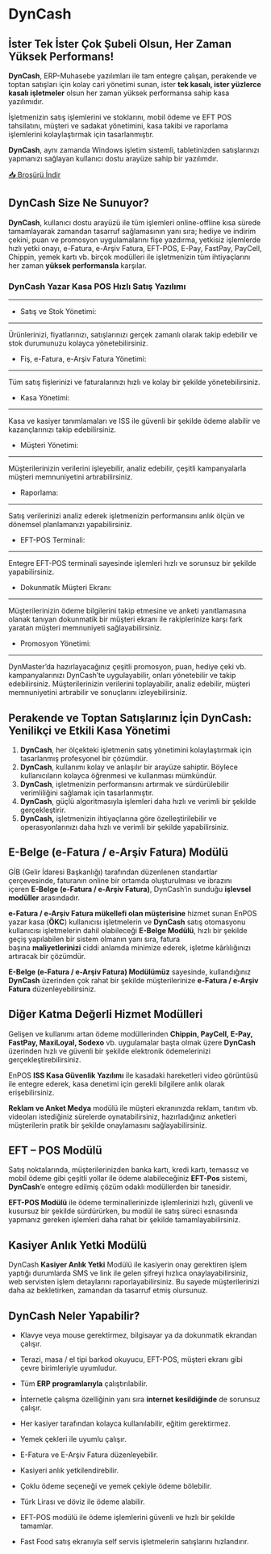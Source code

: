 DynCash
=======

İster Tek İster Çok Şubeli Olsun, Her Zaman Yüksek Performans!
--------------------------------------------------------------

**DynCash**, ERP-Muhasebe yazılımları ile tam entegre çalışan, perakende ve toptan satışları için kolay cari yönetimi sunan, ister **tek kasalı, ister yüzlerce kasalı işletmeler** olsun her zaman yüksek performansa sahip kasa yazılımıdır.

İşletmenizin satış işlemlerini ve stoklarını, mobil ödeme ve EFT POS tahsilatını, müşteri ve sadakat yönetimini, kasa takibi ve raporlama işlemlerini kolaylaştırmak için tasarlanmıştır.

**DynCash**, aynı zamanda Windows işletim sistemli, tabletinizden satışlarınızı yapmanızı sağlayan kullanıcı dostu arayüze sahip bir yazılımdır.

[📥 Broşürü İndir](https://www.enpos.com.tr/wp-content/uploads/2023/07/dyncash-1.pdf)

DynCash Size Ne Sunuyor?
------------------------

**DynCash**, kullanıcı dostu arayüzü ile tüm işlemleri online-offline kısa sürede tamamlayarak zamandan tasarruf sağlamasının yanı sıra; hediye ve indirim çekini, puan ve promosyon uygulamalarını fişe yazdırma, yetkisiz işlemlerde hızlı yetki onayı, e-Fatura, e-Arşiv Fatura, EFT-POS, E-Pay, FastPay, PayCell, Chippin, yemek kartı vb. birçok modülleri ile işletmenizin tüm ihtiyaçlarını her zaman **yüksek performansla** karşılar.


### DynCash Yazar Kasa POS Hızlı Satış Yazılımı
-------------------------------------------

*   Satış ve Stok Yönetimi:
-----------------------

Ürünlerinizi, fiyatlarınızı, satışlarınızı gerçek zamanlı olarak takip edebilir ve stok durumunuzu kolayca yönetebilirsiniz.

*   Fiş, e-Fatura, e-Arşiv Fatura Yönetimi:
---------------------------------------

Tüm satış fişlerinizi ve faturalarınızı hızlı ve kolay bir şekilde yönetebilirsiniz.

*   Kasa Yönetimi:
--------------

Kasa ve kasiyer tanımlamaları ve ISS ile güvenli bir şekilde ödeme alabilir ve kazançlarınızı takip edebilirsiniz.

*   Müşteri Yönetimi:
-----------------

Müşterilerinizin verilerini işleyebilir, analiz edebilir, çeşitli kampanyalarla müşteri memnuniyetini artırabilirsiniz.

*   Raporlama:
----------

Satış verilerinizi analiz ederek işletmenizin performansını anlık ölçün ve dönemsel planlamanızı yapabilirsiniz.

*   EFT-POS Terminali:
------------------

Entegre EFT-POS terminali sayesinde işlemleri hızlı ve sorunsuz bir şekilde yapabilirsiniz.

*   Dokunmatik Müşteri Ekranı:
--------------------------

Müşterilerinizin ödeme bilgilerini takip etmesine ve anketi yanıtlamasına olanak tanıyan dokunmatik bir müşteri ekranı ile rakiplerinize karşı fark yaratan müşteri memnuniyeti sağlayabilirsiniz.

*   Promosyon Yönetimi:
-------------------

DynMaster’da hazırlayacağınız çeşitli promosyon, puan, hediye çeki vb. kampanyalarınızı DynCash’te uygulayabilir, onları yönetebilir ve takip edebilirsiniz. Müşterilerinizin verilerini toplayabilir, analiz edebilir, müşteri memnuniyetini artırabilir ve sonuçlarını izleyebilirsiniz.

Perakende ve Toptan Satışlarınız İçin DynCash: Yenilikçi ve Etkili Kasa Yönetimi
--------------------------------------------------------------------------------

1.  **DynCash**, her ölçekteki işletmenin satış yönetimini kolaylaştırmak için tasarlanmış profesyonel bir çözümdür.
2.  **DynCash**, kullanımı kolay ve anlaşılır bir arayüze sahiptir. Böylece kullanıcıların kolayca öğrenmesi ve kullanması mümkündür.
3.  **DynCash**, işletmenizin performansını artırmak ve sürdürülebilir verimliliğini sağlamak için tasarlanmıştır. 
4.  **DynCash**, güçlü algoritmasıyla işlemleri daha hızlı ve verimli bir şekilde gerçekleştirir.
5.  **DynCash,** işletmenizin ihtiyaçlarına göre özelleştirilebilir ve operasyonlarınızı daha hızlı ve verimli bir şekilde yapabilirsiniz.

E-Belge (e-Fatura / e-Arşiv Fatura) Modülü
------------------------------------------

GİB (Gelir İdaresi Başkanlığı) tarafından düzenlenen standartlar çerçevesinde, faturanın online bir ortamda oluşturulması ve ibrazını içeren **E-Belge (e-Fatura / e-Arşiv Fatura)**, DynCash’in sunduğu **işlevsel modüller** arasındadır.

**e-Fatura / e-Arşiv Fatura mükellefi olan müşterisine** hizmet sunan EnPOS yazar kasa (**ÖKC**) kullanıcısı işletmelerin ve **DynCash** satış otomasyonu kullanıcısı işletmelerin dahil olabileceği **E-Belge Modülü**, hızlı bir şekilde geçiş yapılabilen bir sistem olmanın yanı sıra, fatura başına **maliyetlerinizi** ciddi anlamda minimize ederek, işletme kârlılığınızı artıracak bir çözümdür.

**E-Belge (e-Fatura / e-Arşiv Fatura) Modülümüz** sayesinde, kullandığınız **DynCash** üzerinden çok rahat bir şekilde müşterilerinize **e-Fatura / e-Arşiv Fatura** düzenleyebilirsiniz.

Diğer Katma Değerli Hizmet Modülleri
------------------------------------

Gelişen ve kullanımı artan ödeme modüllerinden **Chippin, PayCell, E-Pay, FastPay, MaxiLoyal, Sodexo** vb. uygulamalar başta olmak üzere **DynCash** üzerinden hızlı ve güvenli bir şekilde elektronik ödemelerinizi gerçekleştirebilirsiniz.

EnPOS **ISS Kasa Güvenlik Yazılımı** ile kasadaki hareketleri video görüntüsü ile entegre ederek, kasa denetimi için gerekli bilgilere anlık olarak erişebilirsiniz.

**Reklam ve Anket Medya** modülü ile müşteri ekranınızda reklam, tanıtım vb. videoları istediğiniz sürelerde oynatabilirsiniz, hazırladığınız anketleri müşterilerin pratik bir şekilde onaylamasını sağlayabilirsiniz.

EFT – POS Modülü
----------------

Satış noktalarında, müşterilerinizden banka kartı, kredi kartı, temassız ve mobil ödeme gibi çeşitli yollar ile ödeme alabileceğiniz **EFT-Pos** sistemi, **DynCash**’e entegre edilmiş çözüm odaklı modüllerden bir tanesidir.

**EFT-POS Modülü** ile ödeme terminallerinizde işlemlerinizi hızlı, güvenli ve kusursuz bir şekilde sürdürürken, bu modül ile satış süreci esnasında yapmanız gereken işlemleri daha rahat bir şekilde tamamlayabilirsiniz.

Kasiyer Anlık Yetki Modülü
--------------------------

DynCash **Kasiyer Anlık Yetki** Modülü ile kasiyerin onay gerektiren işlem yaptığı durumlarda SMS ve link ile gelen şifreyi hızlıca onaylayabilirsiniz, web servisten işlem detaylarını raporlayabilirsiniz. Bu sayede müşterilerinizi daha az bekletirken, zamandan da tasarruf etmiş olursunuz.

DynCash Neler Yapabilir?
------------------------

*   Klavye veya mouse gerektirmez, bilgisayar ya da dokunmatik ekrandan çalışır.
*   Terazi, masa / el tipi barkod okuyucu, EFT-POS, müşteri ekranı gibi çevre birimleriyle uyumludur.
*   Tüm **ERP programlarıyla** çalıştırılabilir.
*   İnternetle çalışma özelliğinin yanı sıra **internet kesildiğinde** de sorunsuz çalışır.
*   Her kasiyer tarafından kolayca kullanılabilir, eğitim gerektirmez.

*   Yemek çekleri ile uyumlu çalışır.
*   E-Fatura ve E-Arşiv Fatura düzenleyebilir.
*   Kasiyeri anlık yetkilendirebilir.
*   Çoklu ödeme seçeneği ve yemek çekiyle ödeme bölebilir.
*   Türk Lirası ve döviz ile ödeme alabilir.
*   EFT-POS modülü ile ödeme işlemlerini güvenli ve hızlı bir şekilde tamamlar.
*   Fast Food satış ekranıyla self servis işletmelerin satışlarını hızlandırır.
